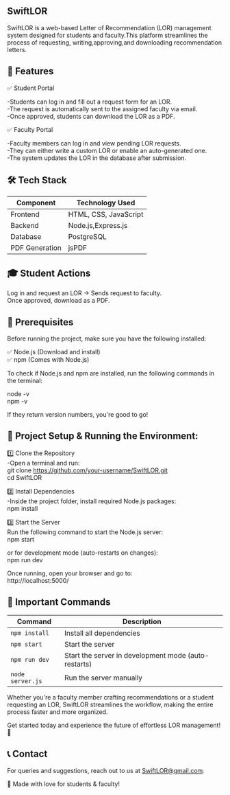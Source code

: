 ## SwiftLOR<br>
SwiftLOR is a web-based Letter of Recommendation (LOR) management system designed for students and faculty.This platform streamlines the process of requesting, writing,approving,and downloading recommendation letters.

## 📌 Features

✅ Student Portal

-Students can log in and fill out a request form for an LOR.<br>
-The request is automatically sent to the assigned faculty via email.<br>
-Once approved, students can download the LOR as a PDF.

✅ Faculty Portal

-Faculty members can log in and view pending LOR requests.<br>
-They can either write a custom LOR or enable an auto-generated one.<br>
-The system updates the LOR in the database after submission.


## 🛠️ Tech Stack

|  Component	  |  Technology Used          |
|---------------|---------------------------|
|   Frontend    | HTML, CSS, JavaScript     |
|  Backend	    | Node.js,Express.js        |
|  Database	    | PostgreSQL                |
| PDF Generation| jsPDF                     |


## 🎓 Student Actions
Log in and request an LOR → Sends request to faculty.<br>
Once approved, download as a PDF.

## 🚀 Prerequisites

Before running the project, make sure you have the following installed:

✅ Node.js (Download and install)  
✅ npm (Comes with Node.js)

To check if Node.js and npm are installed, run the following commands in the terminal:  
  
node -v  
npm -v  

If they return version numbers, you're good to go!  

## 📂 Project Setup & Running the Environment:  

1️⃣ Clone the Repository  
-Open a terminal and run:  
git clone https://github.com/your-username/SwiftLOR.git  
cd SwiftLOR  

2️⃣ Install Dependencies  
-Inside the project folder, install required Node.js packages:  
npm install  

3️⃣ Start the Server  
Run the following command to start the Node.js server:  
npm start  

or for development mode (auto-restarts on changes):  
npm run dev  

Once running, open your browser and go to:  
http://localhost:5000/  


## 📜 Important Commands

| Command          | Description                                  |
|-----------------|----------------------------------------------|
| `npm install`   | Install all dependencies                   |
| `npm start`     | Start the server                           |
| `npm run dev`   | Start the server in development mode (auto-restarts) |
| `node server.js` | Run the server manually                   |


Whether you're a faculty member crafting recommendations or a student requesting an LOR, SwiftLOR streamlines the workflow, making the entire process faster and more organized.

Get started today and experience the future of effortless LOR management! 🚀

## 📞 Contact
For queries and suggestions, reach out to us at SwiftLOR@gmail.com.

💙 Made with love for students & faculty! 
